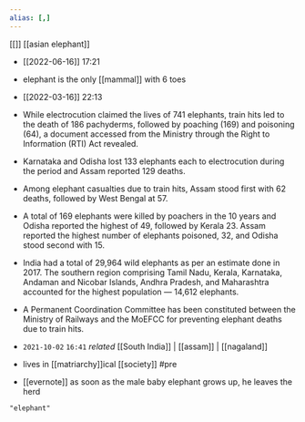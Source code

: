 ```yaml
---
alias: [,]
---
```

[[]] [[asian elephant]]

- [[2022-06-16]] 17:21
- elephant is the only [[mammal]] with 6 toes

- [[2022-03-16]] 22:13
- While electrocution claimed the lives of 741 elephants, train hits led to the death of 186 pachyderms, followed by poaching (169) and poisoning (64), a document accessed from the Ministry through the Right to Information (RTI) Act revealed.
- Karnataka and Odisha lost 133 elephants each to electrocution during the period and Assam reported 129 deaths.
- Among elephant casualties due to train hits, Assam stood first with 62 deaths, followed by West Bengal at 57.
- A total of 169 elephants were killed by poachers in the 10 years and Odisha reported the highest of 49, followed by Kerala 23. Assam reported the highest number of elephants poisoned, 32, and Odisha stood second with 15.
- India had a total of 29,964 wild elephants as per an estimate done in 2017. The southern region comprising Tamil Nadu, Kerala, Karnataka, Andaman and Nicobar Islands, Andhra Pradesh, and Maharashtra accounted for the highest population — 14,612 elephants.
- A Permanent Coordination Committee has been constituted between the Ministry of Railways and the MoEFCC for preventing elephant deaths due to train hits.

- `2021-10-02` `16:41` _related_ [[South India]] | [[assam]] | [[nagaland]]
- lives in [[matriarchy]]ical [[society]] #pre 
- [[evernote]]
as soon as the male baby elephant grows up, he leaves the herd
```query
"elephant"
```